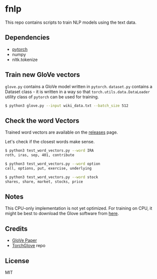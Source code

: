 # fnlp

This repo contains scripts to train NLP models using the text data.

## Dependencies

* [pytorch](http://pytorch.org/)
* numpy
* nltk.tokenize

## Train new GloVe vectors

`glove.py` contains a GloVe model written in `pytorch`. `dataset.py` contains a Dataset class - it is written in a way so that `torch.utils.data.DataLoader` utility class of `pytorch` can be used for training.

```bash
$ python3 glove.py --input wiki_data.txt --batch_size 512
```

## Check the word Vectors

Trained word vectors are available on the [releases](https://github.com/hardikp/fnlp/releases) page.

Let's check if the closest words make sense.

```bash
$ python3 test_word_vectors.py --word IRA
roth, iras, sep, 401, contribute

$ python3 test_word_vectors.py --word option
call, options, put, exercise, underlying

$ python3 test_word_vectors.py --word stock
shares, share, market, stocks, price
```

## Notes
This CPU-only implementation is not yet optimized. For training on CPU, it might be best to download the Glove software from [here](https://nlp.stanford.edu/projects/glove/).

## Credits
* [GloVe Paper](https://nlp.stanford.edu/pubs/glove.pdf)
* [TorchGlove](https://github.com/2014mchidamb/TorchGlove) repo

## License
MIT
